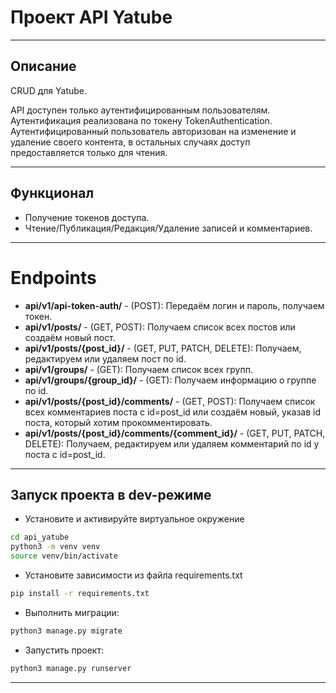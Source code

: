 # Проект API Yatube
***
## Описание
CRUD для Yatube.

API доступен только аутентифицированным пользователям. Аутентификация реализована по токену TokenAuthentication. Аутентифицированный пользователь авторизован на изменение и удаление своего контента, в остальных случаях доступ предоставляется только для чтения.
***
## Функционал
- Получение токенов доступа.
- Чтение/Публикация/Редакция/Удаление записей и комментариев.
***
# Endpoints

- **api/v1/api-token-auth/** - (POST): Передаём логин и пароль, получаем токен.
- **api/v1/posts/** - (GET, POST): Получаем список всех постов или создаём новый пост.
- **api/v1/posts/{post_id}/** - (GET, PUT, PATCH, DELETE): Получаем, редактируем или удаляем пост по id.
- **api/v1/groups/** - (GET): Получаем список всех групп.
- **api/v1/groups/{group_id}/** - (GET): Получаем информацию о группе по id.
- **api/v1/posts/{post_id}/comments/** - (GET, POST): Получаем список всех комментариев поста с id=post_id или создаём новый, указав id поста, который хотим прокомментировать.
- **api/v1/posts/{post_id}/comments/{comment_id}/** - (GET, PUT, PATCH, DELETE): Получаем, редактируем или удаляем комментарий по id у поста с id=post_id.
***
## Запуск проекта в dev-режиме
* Установите и активируйте виртуальное окружение
```sh
cd api_yatube
python3 -m venv venv
source venv/bin/activate
```
* Установите зависимости из файла requirements.txt
```sh
pip install -r requirements.txt
```
* Выполнить миграции:
```sh
python3 manage.py migrate
```
* Запустить проект:
```sh
python3 manage.py runserver
```
***

